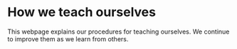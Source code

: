 # How we teach ourselves  

This webpage explains our procedures for teaching ourselves. We continue to improve them as we learn from others.  


